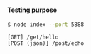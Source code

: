 #### Testing purpose

```bash
$ node index --port 5888
```

```
[GET] /get/hello
[POST (json)] /post/echo 
```